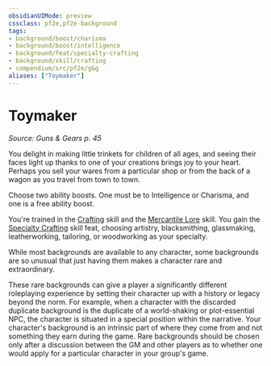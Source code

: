 ```yaml
---
obsidianUIMode: preview
cssclass: pf2e,pf2e-background
tags:
- background/boost/charisma
- background/boost/intelligence
- background/feat/specialty-crafting
- background/skill/crafting
- compendium/src/pf2e/g&g
aliases: ["Toymaker"]
---
```

# Toymaker
*Source: Guns & Gears p. 45*  

You delight in making little trinkets for children of all ages, and seeing their faces light up thanks to one of your creations brings joy to your heart. Perhaps you sell your wares from a particular shop or from the back of a wagon as you travel from town to town.

Choose two ability boosts. One must be to Intelligence or Charisma, and one is a free ability boost.

You're trained in the [Crafting](../../skills.md#Crafting) skill and the [Mercantile Lore](../../skills.md#Lore) skill. You gain the [Specialty Crafting](../../feats/specialty-crafting.md) skill feat, choosing artistry, blacksmithing, glassmaking, leatherworking, tailoring, or woodworking as your specialty.

While most backgrounds are available to any character, some backgrounds are so unusual that just having them makes a character rare and extraordinary.

These rare backgrounds can give a player a significantly different roleplaying experience by setting their character up with a history or legacy beyond the norm. For example, when a character with the discarded duplicate background is the duplicate of a world-shaking or plot-essential NPC, the character is situated in a special position within the narrative. Your character's background is an intrinsic part of where they come from and not something they earn during the game. Rare backgrounds should be chosen only after a discussion between the GM and other players as to whether one would apply for a particular character in your group's game.
